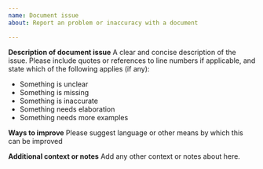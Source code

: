 ```yaml
---
name: Document issue
about: Report an problem or inaccuracy with a document

---
```


**Description of document issue**
A clear and concise description of the issue. Please include quotes or references to line numbers if applicable, and state which of the following applies (if any):
- Something is unclear
- Something is missing
- Something is inaccurate
- Something needs elaboration
- Something needs more examples


**Ways to improve**
Please suggest language or other means by which this can be improved


**Additional context or notes**
Add any other context or notes about here.

